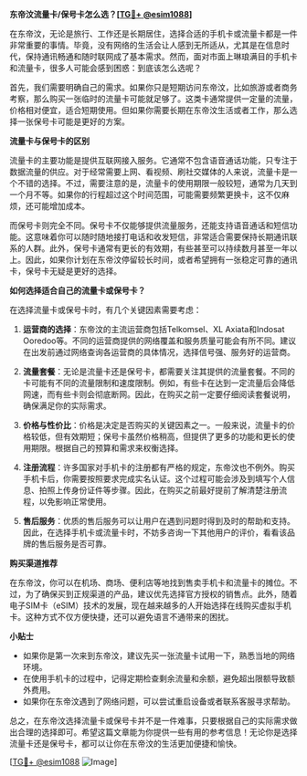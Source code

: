**东帝汶流量卡/保号卡怎么选？[[TG💪+ @esim1088](https://t.me/s/esim1088)]**

在东帝汶，无论是旅行、工作还是长期居住，选择合适的手机卡或流量卡都是一件非常重要的事情。毕竟，没有网络的生活会让人感到无所适从，尤其是在信息时代，保持通讯畅通和随时联网成了基本需求。然而，面对市面上琳琅满目的手机卡和流量卡，很多人可能会感到困惑：到底该怎么选呢？

首先，我们需要明确自己的需求。如果你只是短期访问东帝汶，比如旅游或者商务考察，那么购买一张临时的流量卡可能就足够了。这类卡通常提供一定量的流量，价格相对便宜，适合短期使用。但如果你需要长期在东帝汶生活或者工作，那么选择一张保号卡可能是更好的方案。

**流量卡与保号卡的区别**

流量卡的主要功能是提供互联网接入服务。它通常不包含语音通话功能，只专注于数据流量的供应。对于经常需要上网、看视频、刷社交媒体的人来说，流量卡是一个不错的选择。不过，需要注意的是，流量卡的使用期限一般较短，通常为几天到一个月不等。如果你的行程超过这个时间范围，可能需要频繁更换卡，这不仅麻烦，还可能增加成本。

而保号卡则完全不同。保号卡不仅能够提供流量服务，还能支持语音通话和短信功能。这意味着你可以随时随地接打电话和收发短信，非常适合需要保持长期通讯联系的人群。此外，保号卡通常有更长的有效期，有些甚至可以持续数月甚至一年以上。因此，如果你计划在东帝汶停留较长时间，或者希望拥有一张稳定可靠的通讯卡，保号卡无疑是更好的选择。

**如何选择适合自己的流量卡或保号卡？**

在选择流量卡或保号卡时，有几个关键因素需要考虑：

1. **运营商的选择**：东帝汶的主流运营商包括Telkomsel、XL Axiata和Indosat Ooredoo等。不同的运营商提供的网络覆盖和服务质量可能会有所不同。建议在出发前通过网络查询各运营商的具体情况，选择信号强、服务好的运营商。

2. **流量套餐**：无论是流量卡还是保号卡，都需要关注其提供的流量套餐。不同的卡可能有不同的流量限制和速度限制。例如，有些卡在达到一定流量后会降低网速，而有些卡则会彻底断网。因此，在购买之前一定要仔细阅读套餐说明，确保满足你的实际需求。

3. **价格与性价比**：价格是决定是否购买的关键因素之一。一般来说，流量卡的价格较低，但有效期短；保号卡虽然价格稍高，但提供了更多的功能和更长的使用期限。根据自己的预算和需求来权衡选择。

4. **注册流程**：许多国家对手机卡的注册都有严格的规定，东帝汶也不例外。购买手机卡后，你需要按照要求完成实名认证。这个过程可能会涉及到填写个人信息、拍照上传身份证件等步骤。因此，在购买之前最好提前了解清楚注册流程，以免影响正常使用。

5. **售后服务**：优质的售后服务可以让用户在遇到问题时得到及时的帮助和支持。因此，在选择手机卡或流量卡时，不妨多咨询一下其他用户的评价，看看该品牌的售后服务是否可靠。

**购买渠道推荐**

在东帝汶，你可以在机场、商场、便利店等地找到售卖手机卡和流量卡的摊位。不过，为了确保买到正规渠道的产品，建议优先选择官方授权的销售点。此外，随着电子SIM卡（eSIM）技术的发展，现在越来越多的人开始选择在线购买虚拟手机卡。这种方式不仅方便快捷，还可以避免语言不通带来的困扰。

**小贴士**

- 如果你是第一次来到东帝汶，建议先买一张流量卡试用一下，熟悉当地的网络环境。
- 在使用手机卡的过程中，记得定期检查剩余流量和余额，避免超出限额导致额外费用。
- 如果你在东帝汶遇到了网络问题，可以尝试重启设备或者联系客服寻求帮助。

总之，在东帝汶选择流量卡或保号卡并不是一件难事，只要根据自己的实际需求做出合理的选择即可。希望这篇文章能为你提供一些有用的参考信息！无论你是选择流量卡还是保号卡，都可以让你在东帝汶的生活更加便捷和愉快。

[[TG💪+ @esim1088](https://t.me/s/esim1088) ![Image](https://i.postimg.cc/4NQfJmqS/Snipaste-2025-05-13-00-14-12.png)]